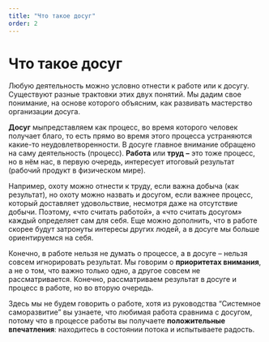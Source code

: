 ```yaml
---
title: "Что такое досуг"
order: 2
---
```


# Что такое досуг

Любую деятельность можно условно отнести к работе или к досугу. Существуют разные трактовки этих двух понятий. Мы дадим свое понимание, на основе которого объясним, как развивать мастерство организации досуга.

**Досуг** мыпредставляем как процесс, во время которого человек получает благо, то есть прямо во время этого процесса устраняются какие-то неудовлетворенности. В досуге главное внимание обращено на саму деятельность (процесс). **Работа** или **труд** **–** это тоже процесс, но в нём нас, в первую очередь, интересует итоговый результат (рабочий продукт в физическом мире).

Например, охоту можно отнести к труду, если важна добыча (как результат), но охоту можно назвать и досугом, если важнее процесс, который доставляет удовольствие, несмотря даже на отсутствие добычи. Поэтому, «что считать работой», а «что считать досугом» каждый определяет сам для себя. Еще можно дополнить, что в работе скорее будут затронуты интересы других людей, а в досуге мы больше ориентируемся на себя.

Конечно, в работе нельзя не думать о процессе, а в досуге – нельзя совсем игнорировать результат. Мы говорим о **приоритетах внимания**, а не о том, что важно только одно, а другое совсем не рассматривается. Конечно, рассматриваем результат в досуге и процесс в работе, но во вторую очередь.

Здесь мы не будем говорить о работе, хотя из руководства “Системное саморазвитие” вы узнаете, что любимая работа сравнима с досугом, потому что в процессе работы вы получаете **положительные впечатления**: находитесь в состоянии потока и испытываете радость.